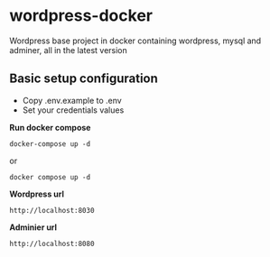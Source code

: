 # wordpress-docker

Wordpress base project in docker containing wordpress, mysql and adminer, all in the latest version

## Basic setup configuration
- Copy .env.example to .env
- Set your credentials values 

**Run docker compose**
  ```
  docker-compose up -d 
  ```
  or
  ```
  docker compose up -d 
  ```
  
**Wordpress url** 
  ```
  http://localhost:8030
  ```

**Adminier url** 
  ```
  http://localhost:8080
  ```
